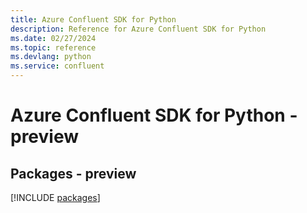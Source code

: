 ```yaml
---
title: Azure Confluent SDK for Python
description: Reference for Azure Confluent SDK for Python
ms.date: 02/27/2024
ms.topic: reference
ms.devlang: python
ms.service: confluent
---
```

# Azure Confluent SDK for Python - preview
## Packages - preview
[!INCLUDE [packages](confluent-index.md)]